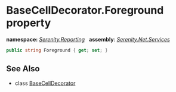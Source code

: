 # BaseCellDecorator.Foreground property
**namespace:** *[Serenity.Reporting](../../README.md#serenity.reporting-namespace)*   **assembly**: *[Serenity.Net.Services](../../README.md)*

```csharp
public string Foreground { get; set; }
```

## See Also

* class [BaseCellDecorator](../BaseCellDecorator.md)